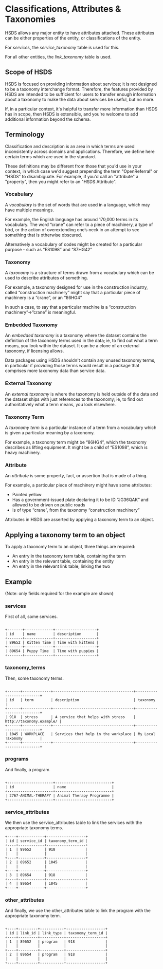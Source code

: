 Classifications, Attributes & Taxonomies
========================================

HSDS allows any major entity to have attributes attached. These attributes can be either properties of the entity, or classifications of the entity. 

For _services_, the _service_taxonomy_ table is used for this.

For all other entities, the _link_taxonomy_ table is used.

## Scope of HSDS

HSDS is focused on providing information about services; it is not designed to be a taxonomy interchange format. Therefore, the features provided by HSDS are intended to be sufficient for users to transfer enough information about a taxonomy to make the data about services be useful, but no more. 

If, in a particular context, it's helpful to transfer more information than HSDS has in scope, then HSDS is extensible, and you're welcome to add additional information beyond the schema.

## Terminology

Classification and description is an area in which terms are used inconsistently across domains and applications. Therefore, we define here certain terms which are used in the standard.

These definitions may be different from those that you'd use in your context, in which case we'd suggest prepending the term "OpenReferral" or "HSDS" to disambiguate. For example, if you'd call an "attribute" a "property", then you might refer to an "HSDS Attribute".

### Vocabulary

A *vocabulary* is the set of words that are used in a language, which may have multiple meanings.

For example, the English language has around 170,000 terms in its vocabulary. The word “crane” can refer to a piece of machinery, a type of bird, or the action of overextending one’s neck in an attempt to see something that is otherwise obscured.

Alternatively a vocabulary of codes might be created for a particular purpose - such as “ES1098” and “87HG42”

### Taxonomy

A *taxonomy* is a structure of terms drawn from a vocabulary which can be used to describe attributes of something.

For example, a taxonomy designed for use in the construction industry, called “construction machinery” might say that a particular piece of machinery is a “crane”, or an “86HG4”

In such a case, to say that a particular machine is a “construction machinery”->”crane” is meaningful.


### Embedded Taxonomy

An *embedded taxonomy* is a taxonomy where the dataset contains the definition of the taxonomy terms used in the data; ie, to find out what a term means, you look within the dataset. It can be a clone of an external taxonomy, if licensing allows.

Data packages using HSDS shouldn't contain any unused taxonomy terms, in particular if providing those terms would result in a package that comprises more taxonomy data than service data.

### External Taxonomy

An *external taxonomy* is where the taxonomy is held outside of the data and  the dataset ships with just references to the taxonomy; ie, to find out authoritatively what a term means, you look elsewhere.

### Taxonomy Term

A *taxonomy term* is a particular instance of a term from a vocabulary which is given a particular meaning by a taxonomy.

For example, a taxonomy term might be “86HG4”, which the taxonomy describes as lifting equipment. It might be a child of “ES1098”, which is heavy machinery.

### Attribute

An *attribute* is some property, fact, or assertion that is made of a thing.

For example, a particular piece of machinery might have some attributes:

* Painted yellow
* Has a government-issued plate declaring it to be ID “JG36QAK” and allowed to be driven on public roads
* Is of type “crane”, from the taxonomy “construction machinery”

Attributes in HSDS are asserted by applying a taxonomy term to an object. 

## Applying a taxonomy term to an object

To apply a taxonomy term to an object, three things are required:

* An entry in the taxonomy term table, containing the term
* An entry in the relevant table, containing the entity
* An entry in the relevant link table, linking the two

## Example

(Note: only fields required for the example are shown)

### services

First of all, some services.

```eval_rst

+-------+-------------+-------------------+
| id    | name        | description       |
+-------+-------------+-------------------+
| 89652 | Kitten Time | Time with kittens |
+-------+-------------+-------------------+
| 89654 | Puppy Time  | Time with puppies |
+-------+-------------+-------------------+

```

### taxonomy_terms

Then, some taxonomy terms. 

```eval_rst

+------+-------------+-------------------------------------+--------------------------+
| id   | term        | description                         | taxonomy                 |
+------+-------------+-------------------------------------+--------------------------+
| 918  | stress      | A service that helps with stress    | http://taxonomy.example/ |
+------+-------------+-------------------------------------+--------------------------+
| 1045 | WORKPLACE   | Services that help in the workplace | My Local Taxonomy        |
+------+-------------+-------------------------------------+--------------------------+

```

### programs

And finally, a program. 

```eval_rst

+---------------------+--------------------------+
| id                  | name                     |
+---------------------+--------------------------+
| 2767-ANIMAL-THERAPY | Animal Therapy Programme |
+---------------------+--------------------------+

```

### service_attributes

We then use the service_attributes table to link the services with the appropriate taxonomy terms.

```eval_rst
+----+------------+------------------+
| id | service_id | taxonomy_term_id |
+----+------------+------------------+
| 1  | 89652      | 918              |
|    |            |                  |
+----+------------+------------------+
| 2  | 89652      | 1045             |
|    |            |                  |
+----+------------+------------------+
| 3  | 89654      | 918              |
+----+------------+------------------+
| 4  | 89654      | 1045             |
+----+------------+------------------+

```

### other_attributes

And finally, we use the other_attributes table to link the program with the appropriate taxonomy term. 

```eval_rst

+----+---------+-----------+------------------+
| id | link_id | link_type | taxonomy_term_id |
+----+---------+-----------+------------------+
| 1  | 89652   | program   | 918              |
|    |         |           |                  |
+----+---------+-----------+------------------+
| 2  | 89654   | program   | 918              |
|    |         |           |                  |
+----+---------+-----------+------------------+
```

